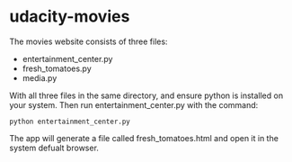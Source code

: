 # udacity-movies

The movies website consists of three files:
* entertainment_center.py
* fresh_tomatoes.py
* media.py

With all three files in the same directory, and ensure python is installed on your system. Then
run entertainment_center.py with the command:

    python entertainment_center.py

The app will generate a file called fresh_tomatoes.html and open it in the system defualt browser.
